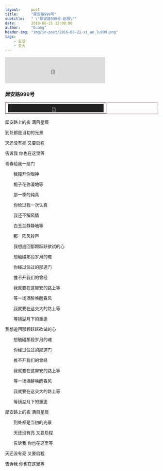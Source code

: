 ```yaml
---
layout:     post
title:      "犀安路999号"
subtitle:   " \"犀安路999号-赵照\""
date:       2016-06-21 12:00:00
author:     "Guang"
header-img: "img/in-post/2016-06-21-xi_an_lu999.png"
tags:
    - 生活
    - 交大
---
```


<iframe frameborder="no" border="0" marginwidth="0" marginheight="0" width=330 height=86 src="http://music.163.com/outchain/player?type=2&id=411315552&auto=1&height=66"></iframe>


### **犀安路999号**

<P align=center> <TABLE borderColor=#bc8f8f cellSpacing=1
width=315 border=1> <TBODY> <TR> <TD><EMBED
style="FILTER: invert(); WIDTH: 315px; HEIGHT: 28px" src=http://music.163.com/#/song?id=411315552
type=audio/mpeg
autostart="true"></EMBED></TD></TR></TBODY></TABLE>
<P align=center></P></DIV> <P></P>


犀安路上的夜 满目星辰

到处都是当初的光景

天还没有亮 又要启程

告诉我 你也在这里等

青春给我一扇门

　　我撞开你眼神

　　栀子花弥漫地等

　　那一季的纯真

　　你给过我一次认真

　　我还不解风情

　　白玉兰静静地等

　　那一阵风铃声

　　我想追回那颗跃跃欲试的心

　　想触碰那段岁月的魂

　　你经过住过的那道门

　　推不开我们的曾经

　　我就要在这犀安的路上等

　　等一场酒醉唤醒春风

　　我就要在这交大的路上等

　　等镜湖月下的重逢

我想追回那颗跃跃欲试的心

　　想触碰那段岁月的魂

　　你经过住过的那道门

　　推不开我们的曾经

　　我就要在这犀安的路上等

　　等一场酒醉唤醒春风

　　我就要在这交大的路上等

　　等镜湖月下的重逢

犀安路上的夜 满目星辰

　　到处都是当初的光景

　　天还没有亮 又要启程

　　告诉我 你也在这里等

天还没有亮 又要启程

告诉我 你也在这里等
